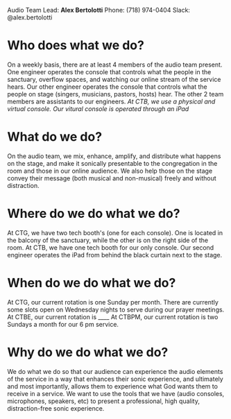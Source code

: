 <!-- TITLE: Five Ws of Audio -->
<!-- SUBTITLE: As a Audio Technician, -->

Audio Team Lead:
**Alex Bertolotti**
Phone: (718) 974-0404
Slack: @alex.bertolotti
# Who does what we do?
On a weekly basis, there are at least 4 members of the audio team present. One engineer operates the console that controls what the people in the sanctuary, overflow spaces, and watching our online stream of the service hears. Our other engineer operates the console that controls what the people on stage (singers, musicians, pastors, hosts) hear. The other 2 team members are assistants to our engineers.
_At CTB, we use a physical and virtual console. Our vitural console is operated through an iPad_
# What do we do?
On the audio team, we mix, enhance, amplify, and distribute what happens on the stage, and make it sonically presentable to the congregation in the room and those in our online audience. We also help those on the stage convey their message (both musical and non-musical) freely and without distraction.
# Where do we do what we do?
At CTG, we have two tech booth's (one for each console). One is located in the balcony of the sanctuary, while the other is on the right side of the room.
At CTB, we have one tech booth for our only console. Our second engineer operates the iPad from behind the black curtain next to the stage.
# When do we do what we do?
At CTG, our current rotation is one Sunday per month. There are currently some slots open on Wednesday nights to serve during our prayer meetings.
At CTBE, our current rotation is ____
At CTBPM, our current rotation is two Sundays a month for our 6 pm service.
# Why do we do what we do?
We do what we do so that our audience can experience the audio elements of the service in a way that enhances their sonic experience, and ultimately and most importantly, allows them to experience what God wants them to receive in a service. We want to use the tools that we have (audio consoles, microphones, speakers, etc) to present a professional, high quality, distraction-free sonic experience.